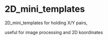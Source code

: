 2D_mini_templates
=================

2D_mini_templates for holding X/Y pairs, 

useful for image processing and 2D koordinates


